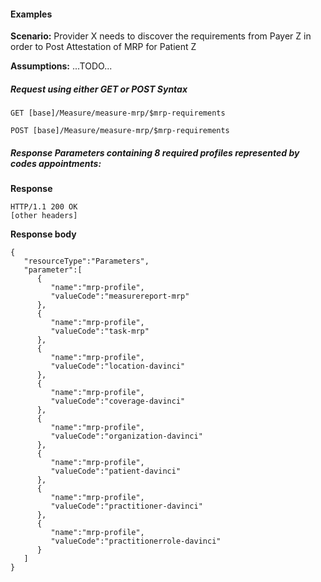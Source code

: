 #### Examples

**Scenario:** Provider X needs to discover the requirements from Payer Z in order to Post Attestation of MRP for Patient Z

**Assumptions:** ...TODO...

##### Request using either GET or POST Syntax

`GET [base]/Measure/measure-mrp/$mrp-requirements`

`POST [base]/Measure/measure-mrp/$mrp-requirements`

##### Response Parameters containing 8 required profiles represented by codes appointments:

**Response**

~~~
HTTP/1.1 200 OK
[other headers]
~~~

**Response body**

~~~
{
   "resourceType":"Parameters",
   "parameter":[
      {
         "name":"mrp-profile",
         "valueCode":"measurereport-mrp"
      },
      {
         "name":"mrp-profile",
         "valueCode":"task-mrp"
      },
      {
         "name":"mrp-profile",
         "valueCode":"location-davinci"
      },
      {
         "name":"mrp-profile",
         "valueCode":"coverage-davinci"
      },
      {
         "name":"mrp-profile",
         "valueCode":"organization-davinci"
      },
      {
         "name":"mrp-profile",
         "valueCode":"patient-davinci"
      },
      {
         "name":"mrp-profile",
         "valueCode":"practitioner-davinci"
      },
      {
         "name":"mrp-profile",
         "valueCode":"practitionerrole-davinci"
      }
   ]
}
~~~
